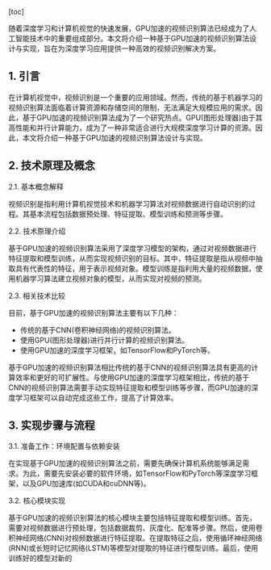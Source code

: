 
[toc]                    
                
                
随着深度学习和计算机视觉的快速发展，GPU加速的视频识别算法已经成为了人工智能技术中的重要组成部分。本文将介绍一种基于GPU加速的视频识别算法设计与实现，旨在为深度学习应用提供一种高效的视频识别解决方案。

## 1. 引言

在计算机视觉中，视频识别是一个重要的应用领域。然而，传统的基于机器学习的视频识别算法面临着计算资源和存储空间的限制，无法满足大规模应用的需求。因此，基于GPU加速的视频识别算法成为了一个研究热点。GPU(图形处理器)由于其高性能和并行计算能力，成为了一种非常适合进行大规模深度学习计算的资源。因此，本文将介绍一种基于GPU加速的视频识别算法设计与实现。

## 2. 技术原理及概念

2.1. 基本概念解释

视频识别是指利用计算机视觉技术和机器学习算法对视频数据进行自动识别的过程。其基本流程包括数据预处理、特征提取、模型训练和预测等步骤。

2.2. 技术原理介绍

基于GPU加速的视频识别算法采用了深度学习模型的架构，通过对视频数据进行特征提取和模型训练，从而实现视频识别的目标。其中，特征提取是指从视频中抽取具有代表性的特征，用于表示视频对象。模型训练是指利用大量的视频数据，使用机器学习算法建立视频对象的模型，从而实现对视频的预测。

2.3. 相关技术比较

目前，基于GPU加速的视频识别算法主要有以下几种：

- 传统的基于CNN(卷积神经网络)的视频识别算法。
- 使用GPU(图形处理器)进行并行计算的视频识别算法。
- 使用GPU加速的深度学习框架，如TensorFlow和PyTorch等。

基于GPU加速的视频识别算法相比传统的基于CNN的视频识别算法具有更高的计算效率和更好的可扩展性。与使用GPU加速的深度学习框架相比，传统的基于CNN的视频识别算法需要手动实现特征提取和模型训练等步骤，而GPU加速的深度学习框架可以自动完成这些工作，提高了计算效率。

## 3. 实现步骤与流程

3.1. 准备工作：环境配置与依赖安装

在实现基于GPU加速的视频识别算法之前，需要先确保计算机系统能够满足需求。为此，需要先安装必要的软件环境，如TensorFlow和PyTorch等深度学习框架，以及GPU加速库(如CUDA和cuDNN等)。

3.2. 核心模块实现

基于GPU加速的视频识别算法的核心模块主要包括特征提取和模型训练。首先，需要对视频数据进行预处理，包括数据裁剪、灰度化、配准等步骤。然后，使用卷积神经网络(CNN)对视频数据进行特征提取。在提取特征之后，使用循环神经网络(RNN)或长短时记忆网络(LSTM)等模型对提取的特征进行模型训练。最后，使用训练好的模型对新的


